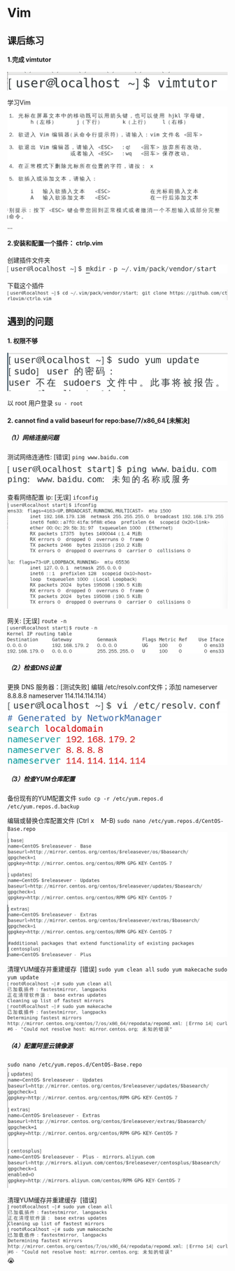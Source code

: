 # Vim
## 课后练习
#### 1.完成 vimtutor 
![示例图片](img/2.png)

学习Vim
![示例图片](img/1.png)
...


#### 2.安装和配置一个插件： ctrlp.vim
创建插件文件夹
![示例图片](img/3.png)

下载这个插件
![示例图片](img/4.png)

## 遇到的问题
#### 1. 权限不够
![示例图片](img/5.png)

以 root 用户登录
`su - root`


#### 2. cannot find a valid baseurl for repo:base/7/x86_64 [未解决]
##### （1）网络连接问题  
测试网络连通性: [错误]
`ping www.baidu.com`
![示例图片](img/7.png)  

  
查看网络配置
ip: [无误]
`ifconfig`
![示例图片](img/6.png)

网关: [无误]
`route -n`
![示例图片](img/8.png)

##### （2）检查DNS设置
 更换 DNS 服务器：[测试失败]
 编辑 /etc/resolv.conf文件；添加 nameserver 8.8.8.8   nameserver 114.114.114.114）
![示例图片](img/9.png)
![示例图片](img/10.png)

##### （3）检查YUM仓库配置
备份现有的YUM配置文件
`sudo cp -r /etc/yum.repos.d /etc/yum.repos.d.backup`

编辑或替换仓库配置文件 (Ctrl x  &nbsp;&nbsp;  M-B)
`sudo nano /etc/yum.repos.d/CentOS-Base.repo`
![示例图片](img/12.png)

清理YUM缓存并重建缓存  &nbsp;[错误]
`sudo yum clean all`
`sudo yum makecache`
`sudo yum update`
![示例图片](img/13.png)

##### （4）配置阿里云镜像源
`sudo nano /etc/yum.repos.d/CentOS-Base.repo`
![示例图片](img/14.png)

清理YUM缓存并重建缓存  &nbsp;[错误]
![示例图片](img/15.png)
😭